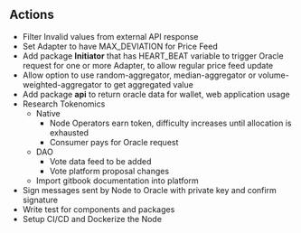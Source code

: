 ## Actions

- Filter Invalid values from external API response
- Set Adapter to have MAX_DEVIATION for Price Feed
- Add package **Initiator** that has HEART_BEAT variable to trigger Oracle request for one or more Adapter, to allow regular price feed update
- Allow option to use random-aggregator, median-aggregator or volume-weighted-aggregator to get aggregated value
- Add package **api** to return oracle data for wallet, web application usage
- Research Tokenomics
  - Native
    - Node Operators earn token, difficulty increases until allocation is exhausted
    - Consumer pays for Oracle request
  - DAO
    - Vote data feed to be added
    - Vote platform proposal changes
  - Import gitbook documentation into platform
- Sign messages sent by Node to Oracle with private key and confirm signature
- Write test for components and packages
- Setup CI/CD and Dockerize the Node
